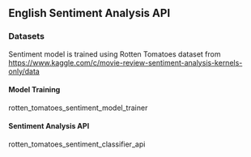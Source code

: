 ## English Sentiment Analysis API

### Datasets
Sentiment model is trained using Rotten Tomatoes dataset from 
https://www.kaggle.com/c/movie-review-sentiment-analysis-kernels-only/data

#### Model Training
rotten_tomatoes_sentiment_model_trainer


#### Sentiment Analysis API
rotten_tomatoes_sentiment_classifier_api